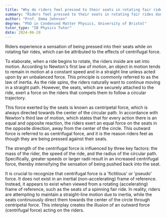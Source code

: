 ```yaml
---
title: "Why do riders feel pressed to their seats in rotating fair rides?"
summary: "Riders feel pressed to their seats in rotating fair rides due to the effect of centrifugal force."
author: "Prof. Emma Johnson"
degree: "PhD in Condensed Matter Physics, University of Bristol"
tutor_type: "IB Physics Tutor"
date: 2024-06-28
---
```


Riders experience a sensation of being pressed into their seats while on rotating fair rides, which can be attributed to the effects of centrifugal force.

To elaborate, when a ride begins to rotate, the riders inside are set into motion. According to Newton's first law of motion, an object in motion tends to remain in motion at a constant speed and in a straight line unless acted upon by an unbalanced force. This principle is commonly referred to as the law of inertia. As the ride spins, the riders naturally want to continue moving in a straight path. However, the seats, which are securely attached to the ride, exert a force on the riders that compels them to follow a circular trajectory.

This force exerted by the seats is known as centripetal force, which is always directed towards the center of the circular path. In accordance with Newton's third law of motion, which states that for every action there is an equal and opposite reaction, the riders exert an equal force on the seats in the opposite direction, away from the center of the circle. This outward force is referred to as centrifugal force, and it is the reason riders feel as though they are being pressed against their seats.

The strength of the centrifugal force is influenced by three key factors: the mass of the rider, the speed of the ride, and the radius of the circular path. Specifically, greater speeds or larger radii result in an increased centrifugal force, thereby intensifying the sensation of being pushed back into the seat.

It is crucial to recognize that centrifugal force is a 'fictitious' or 'pseudo' force. It does not exist in an inertial (non-accelerating) frame of reference. Instead, it appears to exist when viewed from a rotating (accelerating) frame of reference, such as the seats of a spinning fair ride. In reality, riders are attempting to maintain a straight-line motion due to inertia, while the seats continuously direct them towards the center of the circle through centripetal force. This interplay creates the illusion of an outward force (centrifugal force) acting on the riders.
    